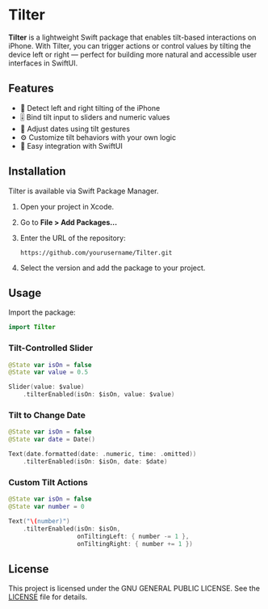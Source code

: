 # Tilter

**Tilter** is a lightweight Swift package that enables tilt-based interactions on iPhone. With Tilter, you can trigger actions or control values by tilting the device left or right — perfect for building more natural and accessible user interfaces in SwiftUI.

## Features

- 📱 Detect left and right tilting of the iPhone  
- 🎚 Bind tilt input to sliders and numeric values  
- 📅 Adjust dates using tilt gestures  
- ⚙️ Customize tilt behaviors with your own logic  
- 🧩 Easy integration with SwiftUI

## Installation

Tilter is available via Swift Package Manager.

1. Open your project in Xcode.  
2. Go to **File > Add Packages…**  
3. Enter the URL of the repository:

   ```
   https://github.com/yourusername/Tilter.git
   ```

4. Select the version and add the package to your project.

## Usage

Import the package:

```swift
import Tilter
```

### Tilt-Controlled Slider

```swift
@State var isOn = false
@State var value = 0.5

Slider(value: $value)
    .tilterEnabled(isOn: $isOn, value: $value)
```

### Tilt to Change Date

```swift
@State var isOn = false
@State var date = Date()

Text(date.formatted(date: .numeric, time: .omitted))
    .tilterEnabled(isOn: $isOn, date: $date)
```

### Custom Tilt Actions

```swift
@State var isOn = false
@State var number = 0

Text("\(number)")
    .tilterEnabled(isOn: $isOn,
                   onTiltingLeft: { number -= 1 },
                   onTiltingRight: { number += 1 })
```

## License

This project is licensed under the GNU GENERAL PUBLIC LICENSE. See the [LICENSE](./LICENSE) file for details.
